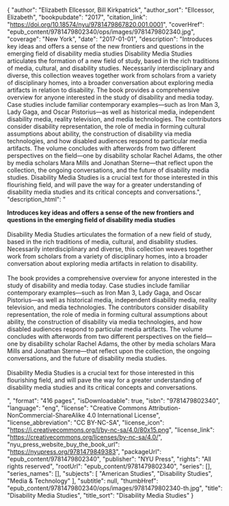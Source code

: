{
  "author": "Elizabeth Ellcessor, Bill Kirkpatrick",
  "author_sort": "Ellcessor, Elizabeth",
  "bookpubdate": "2017",
  "citation_link": "https://doi.org/10.18574/nyu/9781479867820.001.0001",
  "coverHref": "epub_content/9781479802340/ops/images/9781479802340.jpg",
  "coverage": "New York",
  "date": "2017-01-01",
  "description": "Introduces key ideas and offers a sense of the new frontiers and questions in the emerging field of disability media studies  Disability Media Studies articulates the formation of a new field of study, based in the rich traditions of media, cultural, and disability studies. Necessarily interdisciplinary and diverse, this collection weaves together work from scholars from a variety of disciplinary homes, into a broader conversation about exploring media artifacts in relation to disability.  The book provides a comprehensive overview for anyone interested in the study of disability and media today. Case studies include familiar contemporary examples—such as Iron Man 3, Lady Gaga, and Oscar Pistorius—as well as historical media, independent disability media, reality television, and media technologies. The contributors consider disability representation, the role of media in forming cultural assumptions about ability, the construction of disability via media technologies, and how disabled audiences respond to particular media artifacts. The volume concludes with afterwords from two different perspectives on the field—one by disability scholar Rachel Adams, the other by media scholars Mara Mills and Jonathan Sterne—that reflect upon the collection, the ongoing conversations, and the future of disability media studies.  Disability Media Studies is a crucial text for those interested in this flourishing field, and will pave the way for a greater understanding of disability media studies and its critical concepts and conversations.",
  "description_html": "<p><b>Introduces key ideas and offers a sense of the new frontiers and questions in the emerging field of disability media studies  </b><br><br>Disability Media Studies articulates the formation of a new field of study, based in the rich traditions of media, cultural, and disability studies. Necessarily interdisciplinary and diverse, this collection weaves together work from scholars from a variety of disciplinary homes, into a broader conversation about exploring media artifacts in relation to disability.  <br><br>The book provides a comprehensive overview for anyone interested in the study of disability and media today. Case studies include familiar contemporary examples—such as Iron Man 3, Lady Gaga, and Oscar Pistorius—as well as historical media, independent disability media, reality television, and media technologies. The contributors consider disability representation, the role of media in forming cultural assumptions about ability, the construction of disability via media technologies, and how disabled audiences respond to particular media artifacts. The volume concludes with afterwords from two different perspectives on the field—one by disability scholar Rachel Adams, the other by media scholars Mara Mills and Jonathan Sterne—that reflect upon the collection, the ongoing conversations, and the future of disability media studies.  <br><br>Disability Media Studies is a crucial text for those interested in this flourishing field, and will pave the way for a greater understanding of disability media studies and its critical concepts and conversations.</p>",
  "format": "416 pages",
  "isDownloadable": true,
  "isbn": "9781479802340",
  "language": "eng",
  "license": "Creative Commons Attribution-NonCommercial-ShareAlike 4.0 International License",
  "license_abbreviation": "CC BY-NC-SA",
  "license_icon": "https://i.creativecommons.org/l/by-nc-sa/4.0/80x15.png",
  "license_link": "https://creativecommons.org/licenses/by-nc-sa/4.0/",
  "nyu_press_website_buy_the_book_url": "https://nyupress.org/9781479849383",
  "packageUrl": "epub_content/9781479802340",
  "publisher": "NYU Press",
  "rights": "All rights reserved",
  "rootUrl": "epub_content/9781479802340",
  "series": [],
  "series_names": [],
  "subjects": [
    "American Studies",
    "Disability Studies",
    "Media & Technology"
  ],
  "subtitle": null,
  "thumbHref": "epub_content/9781479802340/ops/images/9781479802340-th.jpg",
  "title": "Disability Media Studies",
  "title_sort": "Disability Media Studies"
}
